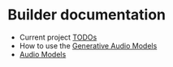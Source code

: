 # Builder documentation

- Current project [TODOs](./TODOs.md)
- How to use the [Generative Audio Models](./Audio.md)
- [Audio Models](../AudioModels/README.md)
